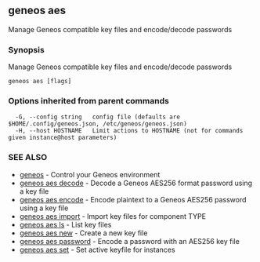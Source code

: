 ## geneos aes

Manage Geneos compatible key files and encode/decode passwords

### Synopsis


Manage Geneos compatible key files and encode/decode passwords


```
geneos aes [flags]
```

### Options inherited from parent commands

```
  -G, --config string   config file (defaults are $HOME/.config/geneos.json, /etc/geneos/geneos.json)
  -H, --host HOSTNAME   Limit actions to HOSTNAME (not for commands given instance@host parameters)
```

### SEE ALSO

* [geneos](geneos.md)	 - Control your Geneos environment
* [geneos aes decode](geneos_aes_decode.md)	 - Decode a Geneos AES256 format password using a key file
* [geneos aes encode](geneos_aes_encode.md)	 - Encode plaintext to a Geneos AES256 password using a key file
* [geneos aes import](geneos_aes_import.md)	 - Import key files for component TYPE
* [geneos aes ls](geneos_aes_ls.md)	 - List key files
* [geneos aes new](geneos_aes_new.md)	 - Create a new key file
* [geneos aes password](geneos_aes_password.md)	 - Encode a password with an AES256 key file
* [geneos aes set](geneos_aes_set.md)	 - Set active keyfile for instances


